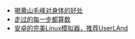 + [喝黄山毛峰对身体的好处](https://www.jianshu.com/p/189aa1be5cd9)
+ [走过的每一步都算数](https://www.jianshu.com/p/c7128bf958bc)
+ [安卓的完美Linux模拟器，推荐UserLAnd](https://www.jianshu.com/p/c3800e4806ee)
